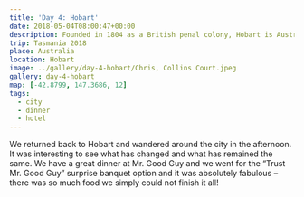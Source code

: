 ```yaml
---
title: 'Day 4: Hobart'
date: 2018-05-04T08:00:47+00:00
description: Founded in 1804 as a British penal colony, Hobart is Australia's second oldest capital city after Sydney.
trip: Tasmania 2018
place: Australia
location: Hobart
image: ../gallery/day-4-hobart/Chris, Collins Court.jpeg
gallery: day-4-hobart
map: [-42.8799, 147.3686, 12]
tags:
  - city
  - dinner
  - hotel
---
```


We returned back to Hobart and wandered around the city in the afternoon. It was interesting to see what has changed and what has remained the same. We have a great dinner at Mr. Good Guy and we went for the &#8220;Trust Mr. Good Guy&#8221; surprise banquet option and it was absolutely fabulous &#8211; there was so much food we simply could not finish it all!
